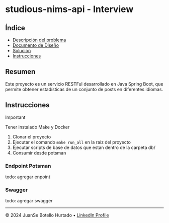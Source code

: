 # studious-nims-api - Interview

## Índice

- [Descripción del problema](docs/1-contexto-del-problema.md)
- [Documento de Diseño](docs/2-documento-de-diseño.md)
- [Solución](docs/3-desarrollo.md)
- [Instrucciones](#instrucciones)

## Resumen

Este proyecto es un servicio RESTFul desarrollado en Java Spring Boot, que permite obtener estadísticas de un conjunto de posts en diferentes idiomas.

## Instrucciones

> [!IMPORTANT]
> Tener instalado Make y Docker

1. Clonar el proyecto
2. Ejecutar el comando `make run_all` en la raíz del proyecto
3. Ejecutar scripts de base de datos que estan dentro de la carpeta db/
4. Consumir desde potsman


### Endpoint Potsman

todo: agregar enpoint

### Swagger

todo: agregar swagger


---

&copy; 2024 JuanSe Botello Hurtado &bull; [LinkedIn Profile](https://www.linkedin.com/in/jbotellohu/)